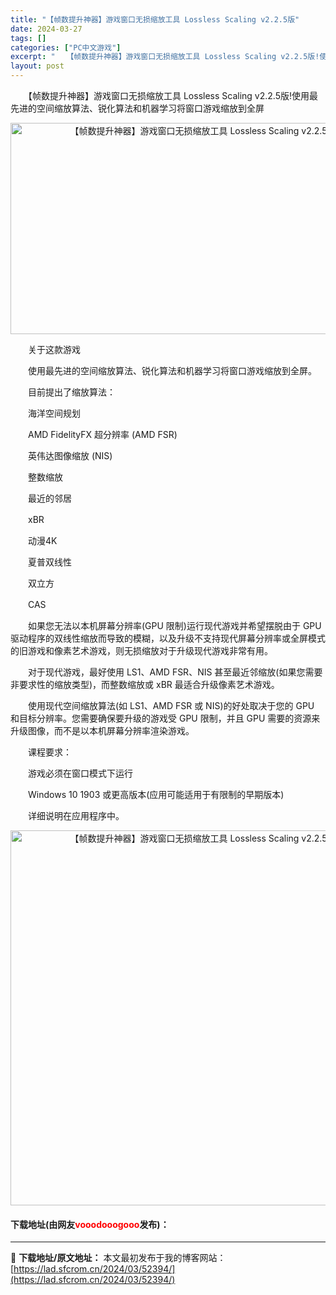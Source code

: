 ```yaml
---
title: "【帧数提升神器】游戏窗口无损缩放工具 Lossless Scaling v2.2.5版"
date: 2024-03-27
tags: []
categories: ["PC中文游戏"]
excerpt: "　　【帧数提升神器】游戏窗口无损缩放工具 Lossless Scaling v2.2.5版!使用最先进的空间缩放算法、锐化算法和机器学习将窗口游戏缩放到全屏 　　关于这款游戏 　　使用最先进的空间缩放算法、锐化算法和机器学习将窗口游戏缩放到全屏。 　　目前提出了缩放算法： 　　海洋空间规划 　　AM&hellip;"
layout: post
---
```


 <p>　　【帧数提升神器】游戏窗口无损缩放工具 Lossless Scaling v2.2.5版!使用最先进的空间缩放算法、锐化算法和机器学习将窗口游戏缩放到全屏</p> <p align="center"><img align="" src="https://lad.sfcrom.cn/wp-content/uploads/2024/03/20240327_6603a38dc4fc0.webp" style="border-width: 0px; border-style: solid; width: 600px; height: 338px;" alt="【帧数提升神器】游戏窗口无损缩放工具 Lossless Scaling v2.2.5版" /></p> <p>　　关于这款游戏</p> <p>　　使用最先进的空间缩放算法、锐化算法和机器学习将窗口游戏缩放到全屏。</p> <p>　　目前提出了缩放算法：</p> <p>　　海洋空间规划</p> <p>　　AMD FidelityFX 超分辨率 (AMD FSR)</p> <p>　　英伟达图像缩放 (NIS)</p> <p>　　整数缩放</p> <p>　　最近的邻居</p> <p>　　xBR</p> <p>　　动漫4K</p> <p>　　夏普双线性</p> <p>　　双立方</p> <p>　　CAS</p> <p>　　如果您无法以本机屏幕分辨率(GPU 限制)运行现代游戏并希望摆脱由于 GPU 驱动程序的双线性缩放而导致的模糊，以及升级不支持现代屏幕分辨率或全屏模式的旧游戏和像素艺术游戏，则无损缩放对于升级现代游戏非常有用。</p> <p>　　对于现代游戏，最好使用 LS1、AMD FSR、NIS 甚至最近邻缩放(如果您需要非要求性的缩放类型)，而整数缩放或 xBR 最适合升级像素艺术游戏。</p> <p>　　使用现代空间缩放算法(如 LS1、AMD FSR 或 NIS)的好处取决于您的 GPU 和目标分辨率。您需要确保要升级的游戏受 GPU 限制，并且 GPU 需要的资源来升级图像，而不是以本机屏幕分辨率渲染游戏。</p> <p>　　课程要求：</p> <p>　　游戏必须在窗口模式下运行</p> <p>　　Windows 10 1903 或更高版本(应用可能适用于有限制的早期版本)</p> <p>　　详细说明在应用程序中。</p> <p align="center"><img align="" src="https://lad.sfcrom.cn/wp-content/uploads/2024/03/20240327_6603a38e3fb0f.webp" style="border-width: 0px; border-style: solid; width: 600px;" alt="【帧数提升神器】游戏窗口无损缩放工具 Lossless Scaling v2.2.5版" /></p> <p><h4>下载地址(由网友<font color="red">vooodooogooo</font>发布)：</h4></p> 

---
📖 **下载地址/原文地址：** 本文最初发布于我的博客网站：[https://lad.sfcrom.cn/2024/03/52394/](https://lad.sfcrom.cn/2024/03/52394/)
